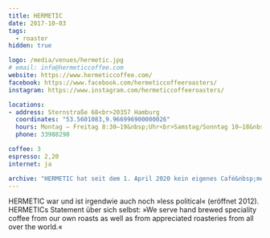 ```yaml
---
title: HERMETIC
date: 2017-10-03
tags:
  - roaster
hidden: true

logo: /media/venues/hermetic.jpg
# email: info@hermeticcoffee.com
website: https://www.hermeticcoffee.com/
facebook: https://www.facebook.com/hermeticcoffeeroasters/
instagram: https://www.instagram.com/hermeticcoffeeroasters/

locations:
- address: Sternstraße 68<br>20357 Hamburg
  coordinates: "53.5601083,9.966996900000026"
  hours: Montag – Freitag 8:30–19&nbsp;Uhr<br>Samstag/Sonntag 10–18&nbsp;Uhr
  phone: 33988298

coffee: 3
espresso: 2,20
internet: ja

archive: "HERMETIC hat seit dem 1. April 2020 kein eigenes Café&nbsp;mehr."
---
```


HERMETIC war und ist irgendwie auch noch »less political« (eröffnet 2012). HERMETICs Statement über sich selbst: »We serve hand brewed speciality coffee from our own roasts as well as from appreciated roasteries from all over the world.«